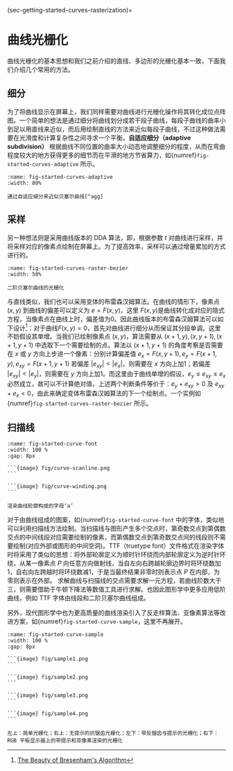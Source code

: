 (sec-getting-started-curves-rasterization)=
# 曲线光栅化

曲线光栅化的基本思想和我们之前介绍的直线、多边形的光栅化基本一致，下面我们介绍几个常用的方法。

## 细分

为了将曲线显示在屏幕上，我们同样需要对曲线进行光栅化操作将其转化成位点阵图。一个简单的想法是通过细分将曲线划分成若干段子曲线，每段子曲线的曲率小到足以用直线来近似，而后用绘制直线的方法来近似每段子曲线，不过这种做法需要在光滑度和计算复杂性之间寻求一个平衡。**自适应细分（adaptive subdivision）** 根据曲线不同位置的曲率大小动态地调整细分的程度，从而在弯曲程度较大的地方获得更多的细节而在平滑的地方节省算力，如{numref}`fig-started-curves-adaptive` 所示。

```{figure} fig/bezier04.gif
:name: fig-started-curves-adaptive
:width: 80%

通过自适应细分来近似贝塞尔曲线[^agg]
```

[^agg]: [Adaptive Subdivision of Bezier Curves](https://agg.sourceforge.net/antigrain.com/research/adaptive_bezier/)

## 采样

另一种想法则是采用曲线版本的 DDA 算法，即，根据参数 $t$ 对曲线进行采样，并将采样对应的像素点绘制在屏幕上。为了提高效率，采样可以通过增量累加的方式进行的。

```{figure} fig/raster_bezier.png
:name: fig-started-curves-raster-bezier
:width: 50%

二阶贝塞尔曲线的光栅化
```

与直线类似，我们也可以采用变体的布雷森汉姆算法。在曲线的情形下，像素点 $(x,\,y)$ 到曲线的偏差可以定义为 $e=F(x,\,y)$，这里 $F(x,\,y)$是曲线转化成对应的隐式方程，当像素点在曲线上时，偏差值为0。因此曲线版本的布雷森汉姆算法可以如下设计[^bres]：对于曲线$F(x,\,y)=0$，首先对曲线进行细分从而保证其分段单调。这里不妨假设其单增。当我们已绘制像素点 $(x,\,y)$，算法需要从 $(x+1,\,y),\,(x,\,y+1),\,(x+1,\,y+1)$ 中选取下一个需要绘制的点。算法以 $(x+1,\,y+1)$ 的角度考察是否需要在 $x$ 或 $y$ 方向上步进一个像素：分别计算偏差值 $e_{x}=F(x,\,y+1),\,e_{y}=F(x+1,\,y),\,e_{xy}=F(x+1,\,y+1)$ 若偏差 $\mathop{|}e_{xy}\mathop{|}<\mathop{|}e_x\mathop{|}$，则需要在 $x$ 方向上加1；若偏差 $\mathop{|}e_{xy}\mathop{|}<\mathop{|}e_y\mathop{|}$，则需要在 $y$ 方向上加1。而这里由于曲线单增的假设，$e_y\le e_{xy}\le e_x$必然成立，故可以不计算绝对值，上述两个判断条件等价于：$e_y+e_{xy}>0$ 及 $e_{xy}+e_x<0$，由此来确定变体布雷森汉姆算法的下一个绘制点。一个实例如{numref}`fig-started-curves-raster-bezier` 所示。

[^bres]: [The Beauty of Bresenham's Algorithm](https://zingl.github.io/bresenham.html)

## 扫描线

````{subfigure} AB 
:name: fig-started-curve-font
:width: 100 %
:gap: 8px

```{image} fig/curve-scanline.png
```

```{image} fig/curve-winding.png
```

渲染曲线轮廓构成的字母‘a’
````

对于由曲线组成的图案，如{numref}`fig-started-curve-font` 中的字体，类似地可以利用扫描线方法绘制。当扫描线与图形产生多个交点时，第奇数交点到第偶数交点的中间线段对应需要绘制的像素，而第偶数交点到第奇数交点间的线段则不需要绘制(对应外部或图形的中间空洞)。TTF（truetype font）文件格式在渲染字体时将采用了类似的思想：将外部轮廓定义为顺时针环绕而内部轮廓定义为逆时针环绕，从某一像素点 $P$ 向任意方向做射线，当自左向右跨越轮廓边界时将环绕数加1，自右向左跨越时将环绕数减1，于是当最终结果非零时则表示点 $P$ 在内部，为零则表示在外部。
求解曲线与扫描线的交点需要求解一元方程，若曲线阶数大于三，则需要借助于牛顿下降法等数值工具进行求解。也因此图形学中更多应用低阶曲线，例如 TTF 字体由线段和二阶贝塞尔曲线组成。

另外，现代图形学中也为更高质量的曲线渲染引入了反走样算法、亚像素算法等改进方案，如{numref}`fig-started-curve-sample`，这里不再展开。

````{subfigure} AB|CD
:name: fig-started-curve-sample
:width: 100 %
:gap: 8px

```{image} fig/sample1.png
```

```{image} fig/sample2.png
```

```{image} fig/sample3.png
```

```{image} fig/sample4.png
```

左上：简单光栅化；右上：无提示的抗锯齿光栅化；左下：带反锯齿与提示的光栅化；右下：RGB 平板显示器上的带提示和亚像素渲染的光栅化
````
